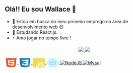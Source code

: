 ## Olá!! Eu sou Wallace 👋

- 🔭 Estou em busca do meu primeiro emprego na área de desenvolvimento web 😉
- 🌱 Estudando React js.
- ⚡ Amo jogar no tempo livre !
 
<div align="center">
  <a href="https://github.com/WallaceRibeiro77">
  <img height="160em" src="https://github-readme-stats.vercel.app/api?username=WallaceRibeiro77&show_icons=true&theme=tokyonight&include_all_commits=true&count_private=true"/>
  <img height="160em" src="https://github-readme-stats.vercel.app/api/top-langs/?username=WallaceRibeiro77&layout=compact&langs_count=7&theme=tokyonight"/>
</div>
<div style="display: inline_block"><br>
  <img align="center" alt="HTML" height="30" width="40" src="https://raw.githubusercontent.com/devicons/devicon/master/icons/html5/html5-original.svg">
  <img align="center" alt="CSS" height="30" width="40" src="https://raw.githubusercontent.com/devicons/devicon/master/icons/css3/css3-original.svg">
  <img align="center" alt="Js" height="30" width="40" src="https://raw.githubusercontent.com/devicons/devicon/master/icons/javascript/javascript-plain.svg">
  <img align="center" alt="React" height="30" width="40" src="https://raw.githubusercontent.com/devicons/devicon/master/icons/react/react-original.svg">
  <img align="center" alt="NodeJS" height="30" width="40" src="https://cdn.jsdelivr.net/gh/devicons/devicon/icons/nodejs/nodejs-original.svg" />
  <img align="center" alt="Mysql" height="30" width="40"  src="https://cdn.jsdelivr.net/gh/devicons/devicon/icons/mysql/mysql-plain.svg" />
</div>
